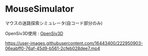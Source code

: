 # MouseSimulator
マウスの迷路探索シミュレータ(自コード部分のみ)

OpenSiv3D使用 : [OpenSiv3D](https://github.com/Siv3D/OpenSiv3D/blob/main/LICENSE)

https://user-images.githubusercontent.com/16443400/222950903-06eabff0-76af-45d9-b561-2cfeb028dee7.mp4


